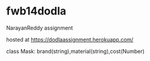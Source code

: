 # fwb14dodla
NarayanReddy assignment 

hosted at https://dodlaassignment.herokuapp.com/


class Mask: brand(string),material(string),cost(Number)
